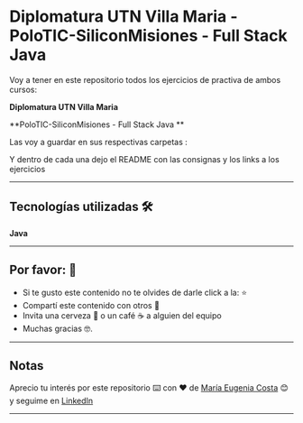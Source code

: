 # Diplomatura UTN Villa Maria - PoloTIC-SiliconMisiones - Full Stack Java 

Voy a tener en este repositorio todos los ejercicios de practiva de ambos cursos:

**Diplomatura UTN Villa Maria**

**PoloTIC-SiliconMisiones - Full Stack Java **

Las voy a guardar en sus respectivas carpetas :

[]()
[]()

Y dentro de cada una dejo el README con las consignas y los links a los ejercicios

---

## Tecnologías utilizadas 🛠️

**Java**


---

## Por favor: 🎁

* Si te gusto este contenido no te olvides de darle click a la:  ⭐
* Compartí este contenido con otros 📢
* Invita una cerveza 🍺 o un café ☕  a alguien del equipo 
* Muchas gracias 🤓.

---

## Notas

Aprecio tu interés por este repositorio ⌨️  con ❤️ de [María Eugenia Costa](https://github.com/eugenia1984) 😊 y seguime en  [LinkedIn](http://www.linkedin.com/in/maríaeugeniacosta) 


---
